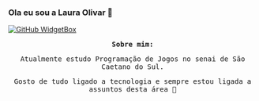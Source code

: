 ### Ola eu sou a Laura Olivar 👋

[![GitHub WidgetBox](https://github-widgetbox.vercel.app/api/profile?username=laurelzxy&data=followers,repositories,stars,commits&theme=viridescent)](https://github.com/laurelzxy)
<!-- <h3 align ="center"> <strong> Let`s Code.Build & FUN </strong> </h3>  -->

<samp>

 
<div align="center">
<b align="">Sobre mim:</b>
<p align="">Atualmente estudo Programação de Jogos no senai de São Caetano do Sul.</p>
<p align=""></p>
<p align="">Gosto de tudo ligado a tecnologia e sempre estou ligada a assuntos desta área 🤝</p>
